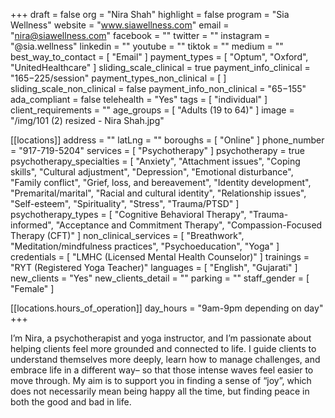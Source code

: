 +++
draft = false
org = "Nira Shah"
highlight = false
program = "Sia Wellness"
website = "www.siawellness.com"
email = "nira@siawellness.com"
facebook = ""
twitter = ""
instagram = "@sia.wellness"
linkedin = ""
youtube = ""
tiktok = ""
medium = ""
best_way_to_contact = [ "Email" ]
payment_types = [ "Optum", "Oxford", "UnitedHealthcare" ]
sliding_scale_clinical = true
payment_info_clinical = "$165-$225/session"
payment_types_non_clinical = [ ]
sliding_scale_non_clinical = false
payment_info_non_clinical = "$65-$155"
ada_compliant = false
telehealth = "Yes"
tags = [ "individual" ]
client_requirements = ""
age_groups = [ "Adults (19 to 64)" ]
image = "/img/101 (2) resized - Nira Shah.jpg"

[[locations]]
address = ""
latLng = ""
boroughs = [ "Online" ]
phone_number = "917-719-5204"
services = [ "Psychotherapy" ]
psychotherapy = true
psychotherapy_specialties = [
  "Anxiety",
  "Attachment issues",
  "Coping skills",
  "Cultural adjustment",
  "Depression",
  "Emotional disturbance",
  "Family conflict",
  "Grief, loss, and bereavement",
  "Identity development",
  "Premarital/marital",
  "Racial and cultural identity",
  "Relationship issues",
  "Self-esteem",
  "Spirituality",
  "Stress",
  "Trauma/PTSD"
]
psychotherapy_types = [
  "Cognitive Behavioral Therapy",
  "Trauma-informed",
  "Acceptance and Commitment Therapy",
  "Compassion-Focused Therapy (CFT)"
]
non_clinical_services = [
  "Breathwork",
  "Meditation/mindfulness practices",
  "Psychoeducation",
  "Yoga"
]
credentials = [ "LMHC (Licensed Mental Health Counselor)" ]
trainings = "RYT (Registered Yoga Teacher)"
languages = [ "English", "Gujarati" ]
new_clients = "Yes"
new_clients_detail = ""
parking = ""
staff_gender = [ "Female" ]

  [[locations.hours_of_operation]]
  day_hours = "9am-9pm depending on day"
+++

I’m Nira, a psychotherapist and yoga instructor, and I’m passionate about helping clients feel more grounded and connected to life. I guide clients to understand themselves more deeply, learn how to manage challenges, and embrace life in a different way– so that those intense waves feel easier to move through. My aim is to support you in finding a sense of “joy”, which does not necessarily mean being happy all the time, but finding peace in both the good and bad in life. 

